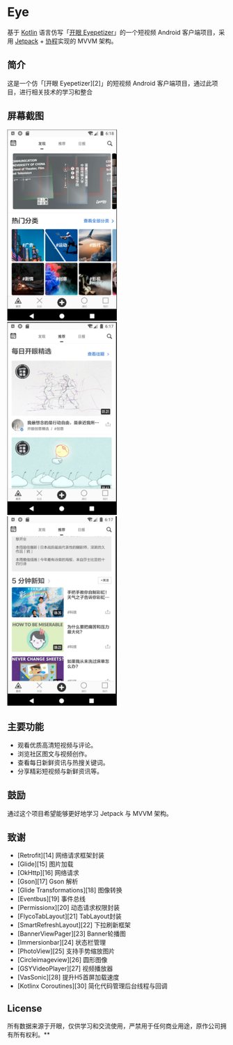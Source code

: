 # Eye

基于 [Kotlin](https://kotlinlang.org/) 语言仿写「[开眼 Eyepetizer](https://www.kaiyanapp.com/)」的一个短视频 Android 客户端项目，采用 [Jetpack](https://developer.android.com/jetpack) + [协程](https://github.com/Kotlin/kotlinx.coroutines)实现的 MVVM 架构。

## 简介

这是一个仿「[开眼 Eyepetizer][2]」的短视频 Android 客户端项目，通过此项目，进行相关技术的学习和整合

## 屏幕截图



<img src="screenshots/snapshot1.png" width="50%"/>

<img src="screenshots/snapshot3.png" width="50%"/>

<img src="screenshots/snapshot4.png" width="50%"/>

## 主要功能

- 观看优质高清短视频与评论。
- 浏览社区图文与视频创作。
- 查看每日新鲜资讯与热搜关键词。
- 分享精彩短视频与新鲜资讯等。

## 鼓励

通过这个项目希望能够更好地学习 Jetpack 与 MVVM 架构。

## 致谢

- [Retrofit][14] 网络请求框架封装
- [Glide][15] 图片加载
- [OkHttp][16] 网络请求
- [Gson][17] Gson 解析
- [Glide Transformations][18] 图像转换
- [Eventbus][19] 事件总线
- [Permissionx][20] 动态请求权限封装
- [FlycoTabLayout][21] TabLayout封装
- [SmartRefreshLayout][22] 下拉刷新框架
- [BannerViewPager][23] Banner轮播图
- [Immersionbar][24] 状态栏管理
- [PhotoView][25] 支持手势缩放图片
- [Circleimageview][26] 圆形图像
- [GSYVideoPlayer][27] 视频播放器
- [VasSonic][28] 提升H5首屏加载速度
- [Kotlinx Coroutines][30] 简化代码管理后台线程与回调

## License

所有数据来源于开眼，仅供学习和交流使用，严禁用于任何商业用途，原作公司拥有所有权利。**